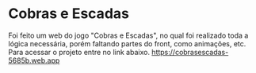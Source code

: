 # Cobras e Escadas

Foi feito um web do jogo "Cobras e Escadas", no qual foi realizado toda a lógica necessária, porém faltando partes do front, como animações, etc.
Para acessar o projeto entre no link abaixo.
https://cobrasescadas-5685b.web.app
